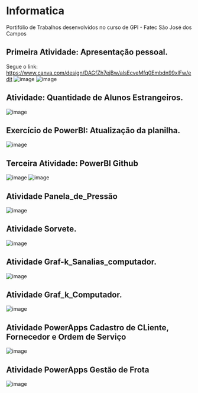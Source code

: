 # Informatica
Portifólio de Trabalhos desenvolvidos no curso de GPI - Fatec São José dos Campos
## Primeira Atividade: Apresentação pessoal.
Segue o link: https://www.canva.com/design/DAGfZh7ejBw/alsEcveMfq0Embdn99xlFw/edit
![image](https://github.com/user-attachments/assets/5424ba3b-84ff-4e41-b4b6-df5f01f05f43)
![image](https://github.com/user-attachments/assets/b1376c11-6eea-4448-ab21-af7859d7f43b)

## Atividade: Quantidade de Alunos Estrangeiros.
![image](https://github.com/user-attachments/assets/374b6ce0-ae68-40d7-8abe-e85de75226f4)

## Exercício de PowerBI: Atualização da planilha.
![image](https://github.com/user-attachments/assets/5c8089cf-aa04-44cb-bf46-ef862d21fb3c)

## Terceira Atividade: PowerBI Github
![image](https://github.com/user-attachments/assets/694755ee-5b8b-4149-9a65-09511c24f8e6)
![image](https://github.com/user-attachments/assets/ea025afb-00f2-4737-85b4-b6a6117abe9d)

## Atividade Panela_de_Pressão
![image](https://github.com/user-attachments/assets/aec4c496-a82a-48c1-96a4-83ce084a9ce7)

## Atividade Sorvete.
![image](https://github.com/user-attachments/assets/052ece74-dcd6-4395-b3c5-a4822bab4eee)


##  Atividade Graf-k_Sanalias_computador.
![image](https://github.com/user-attachments/assets/65498d05-daf5-4a1f-bc05-48547722cf55)

## Atividade Graf_k_Computador.
![image](https://github.com/user-attachments/assets/5a0255ea-ba55-435c-ad69-d3c934f5e736)

## Atividade PowerApps Cadastro de CLiente, Fornecedor e Ordem de Serviço
![image](https://github.com/user-attachments/assets/f1842b7e-3afa-4080-9f95-0846a60690d9)

## Atividade PowerApps Gestão de Frota
![image](https://github.com/user-attachments/assets/cc76a905-9f28-4f8f-9399-788086058cb2)
